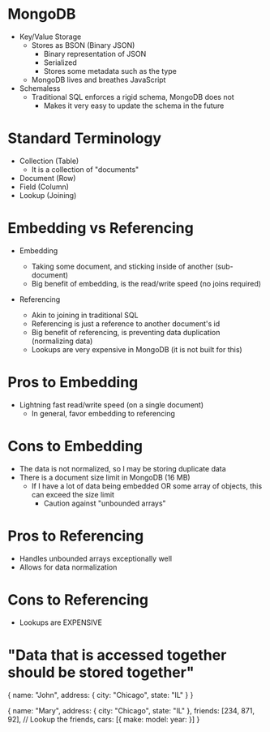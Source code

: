 # MongoDB

- Key/Value Storage
  - Stores as BSON (Binary JSON)
    - Binary representation of JSON
    - Serialized
    - Stores some metadata such as the type
  - MongoDB lives and breathes JavaScript
- Schemaless
  - Traditional SQL enforces a rigid schema, MongoDB does not
    - Makes it very easy to update the schema in the future

# Standard Terminology

- Collection (Table)
  - It is a collection of "documents"
- Document (Row)
- Field (Column)
- Lookup (Joining)

# Embedding vs Referencing

- Embedding
  - Taking some document, and sticking inside of another (sub-document)
  - Big benefit of embedding, is the read/write speed (no joins required)

- Referencing
  - Akin to joining in traditional SQL
  - Referencing is just a reference to another document's id
  - Big benefit of referencing, is preventing data duplication (normalizing data)
  - Lookups are very expensive in MongoDB (it is not built for this)

# Pros to Embedding
- Lightning fast read/write speed (on a single document)
  - In general, favor embedding to referencing

# Cons to Embedding
- The data is not normalized, so I may be storing duplicate data
- There is a document size limit in MongoDB (16 MB)
  - If I have a lot of data being embedded OR some array of objects, this can exceed the size limit
    - Caution against "unbounded arrays"

# Pros to Referencing
- Handles unbounded arrays exceptionally well
- Allows for data normalization

# Cons to Referencing
- Lookups are EXPENSIVE


# "Data that is accessed together should be stored together"

{
    name: "John",
    address: {
        city: "Chicago",
        state: "IL"
    }
}

{
    name: "Mary",
    address: {
        city: "Chicago",
        state: "IL"
    },
    friends: [234, 871, 92], // Lookup the friends,
    cars: [{
        make:
        model:
        year:
    }]
}